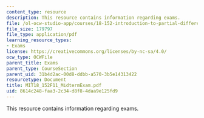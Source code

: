 ```yaml
---
content_type: resource
description: This resource contains information regarding exams.
file: /ol-ocw-studio-app/courses/18-152-introduction-to-partial-differential-equations-fall-2011/8614c248faa32c34d8f84daa9e125fd9_MIT18_152F11_MidtermExam.pdf
file_size: 179797
file_type: application/pdf
learning_resource_types:
- Exams
license: https://creativecommons.org/licenses/by-nc-sa/4.0/
ocw_type: OCWFile
parent_title: Exams
parent_type: CourseSection
parent_uid: 31b4d2ac-00d8-ddbb-a570-3b5e14313422
resourcetype: Document
title: MIT18_152F11_MidtermExam.pdf
uid: 8614c248-faa3-2c34-d8f8-4daa9e125fd9
---
```

This resource contains information regarding exams.